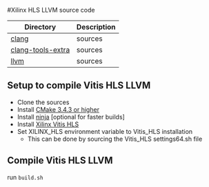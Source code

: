 #Xilinx HLS LLVM source code

Directory            | Description      
---------------------|------------------
[clang](clang) | sources
[clang-tools-extra](clang-tools-extra) | sources
[llvm](llvm) | sources


## Setup to compile Vitis HLS LLVM
- Clone the sources
- Install [CMake 3.4.3 or higher](https://cmake.org/download/)
- Install [ninja](https://ninja-build.org/) [optional for faster builds]
- Install [Xilinx Vitis HLS](https://www.xilinx.com/support/download/index.html/content/xilinx/en/downloadNav/vitis/2020-2.html)
- Set XILINX_HLS environment variable to Vitis_HLS installation
    - This can be done by sourcing the Vitis_HLS settings64.sh file

## Compile Vitis HLS LLVM
run `build.sh`
